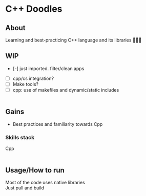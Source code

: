 # C++ Doodles

## About
Learning and best-practicing C++ language and its libraries 📝🧑‍🎓

## WIP
- [-] just imported. filter/clean apps
- [ ] cpp/cs integration?
- [ ] Make tools?
- [ ] cpp: use of makefiles and dynamic/static includes
<br><br>

## Gains
- Best practices and familiarity towards Cpp

### Skills stack
Cpp
<br><br>

## Usage/How to run
Most of the code uses native libraries<br>
Just pull and build